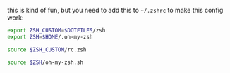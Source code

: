 this is kind of fun, but you need to add this to `~/.zshrc` to make this config work:
```bash
export ZSH_CUSTOM=$DOTFILES/zsh
export ZSH=$HOME/.oh-my-zsh

source $ZSH_CUSTOM/rc.zsh

source $ZSH/oh-my-zsh.sh
```
